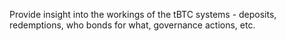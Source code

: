 Provide insight into the workings of the tBTC systems - deposits, redemptions, who bonds for what, governance actions, etc.